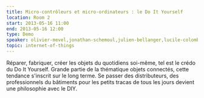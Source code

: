 ```yaml
---
title: Micro-contrôleurs et micro-ordinateurs : le Do It Yourself
location: Room 2
start: 2013-05-16 11:00
end: 2013-05-16 12:00
type: Demo
speaker: olivier-mevel,jonathan-schemoul,julien-bellanger,lucile-colombain
topic: internet-of-things
---
```


Réparer, fabriquer, créer les objets du quotidiens soi-même, tel est le crédo du Do It Yourself. Grande partie de la thématique objets connectés, cette tendance s'inscrit sur le long terme. Se passer des distributeurs, des professionnels du bâtiments pour les petits tracas de tous les jours devient une philosophie avec le DIY.